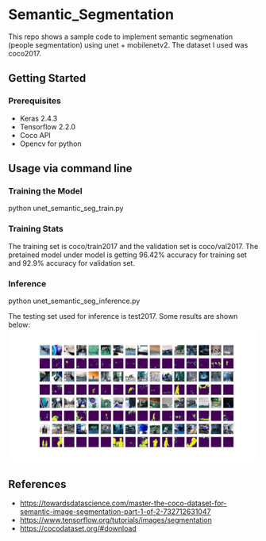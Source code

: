 # Semantic_Segmentation
This repo shows a sample code to implement semantic segmenation (people segmentation) using unet + mobilenetv2.
The dataset I used was coco2017. 


## Getting Started

### Prerequisites
* Keras 2.4.3
* Tensorflow 2.2.0
* Coco API
* Opencv for python


## Usage via command line

### Training the Model 
python unet_semantic_seg_train.py

### Training Stats
The training set is coco/train2017 and the validation set is coco/val2017. The pretained model under model is getting 96.42% accuracy for training set and 92.9% accuracy for validation set. 

### Inference
python unet_semantic_seg_inference.py

The testing set used for inference is test2017. Some results are shown below:  
![](result.png)


## References
* https://towardsdatascience.com/master-the-coco-dataset-for-semantic-image-segmentation-part-1-of-2-732712631047
* https://www.tensorflow.org/tutorials/images/segmentation
* https://cocodataset.org/#download
